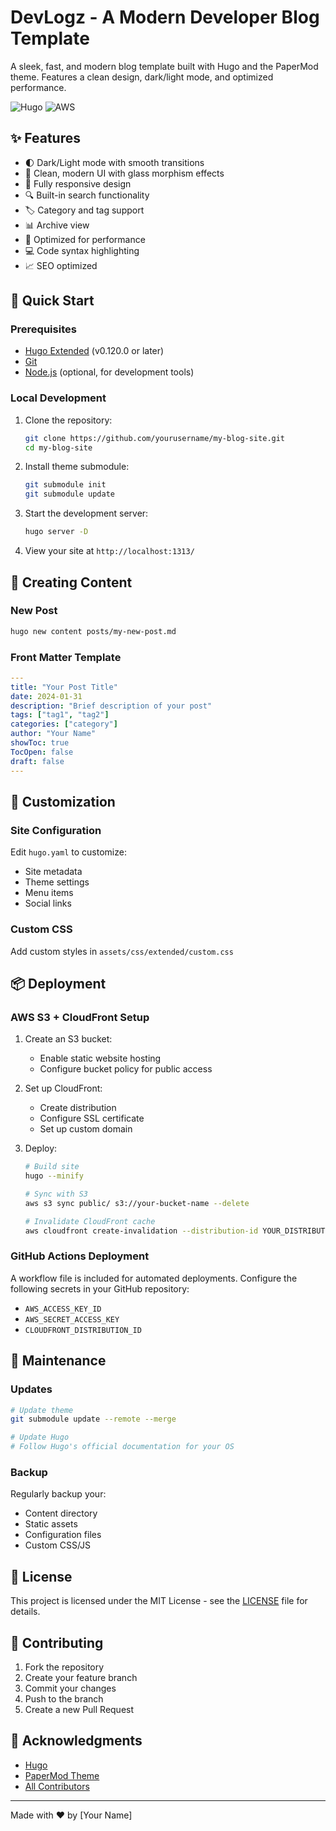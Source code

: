 # DevLogz - A Modern Developer Blog Template

A sleek, fast, and modern blog template built with Hugo and the PaperMod theme. Features a clean design, dark/light mode, and optimized performance.

![Hugo](https://img.shields.io/badge/Hugo-black.svg?style=for-the-badge&logo=Hugo)
![AWS](https://img.shields.io/badge/AWS-%23FF9900.svg?style=for-the-badge&logo=amazon-aws&logoColor=white)

## ✨ Features

- 🌓 Dark/Light mode with smooth transitions
- 🎨 Clean, modern UI with glass morphism effects
- 📱 Fully responsive design
- 🔍 Built-in search functionality
- 🏷️ Category and tag support
- 📊 Archive view
- 🚀 Optimized for performance
- 💻 Code syntax highlighting
- 📈 SEO optimized

## 🚀 Quick Start

### Prerequisites

- [Hugo Extended](https://gohugo.io/installation/) (v0.120.0 or later)
- [Git](https://git-scm.com/)
- [Node.js](https://nodejs.org/) (optional, for development tools)

### Local Development

1. Clone the repository:
   ```bash
   git clone https://github.com/yourusername/my-blog-site.git
   cd my-blog-site
   ```

2. Install theme submodule:
   ```bash
   git submodule init
   git submodule update
   ```

3. Start the development server:
   ```bash
   hugo server -D
   ```

4. View your site at `http://localhost:1313/`

## 📝 Creating Content

### New Post
```bash
hugo new content posts/my-new-post.md
```

### Front Matter Template
```yaml
---
title: "Your Post Title"
date: 2024-01-31
description: "Brief description of your post"
tags: ["tag1", "tag2"]
categories: ["category"]
author: "Your Name"
showToc: true
TocOpen: false
draft: false
---
```

## 🎨 Customization

### Site Configuration
Edit `hugo.yaml` to customize:
- Site metadata
- Theme settings
- Menu items
- Social links

### Custom CSS
Add custom styles in `assets/css/extended/custom.css`

## 📦 Deployment

### AWS S3 + CloudFront Setup

1. Create an S3 bucket:
   - Enable static website hosting
   - Configure bucket policy for public access

2. Set up CloudFront:
   - Create distribution
   - Configure SSL certificate
   - Set up custom domain

3. Deploy:
   ```bash
   # Build site
   hugo --minify

   # Sync with S3
   aws s3 sync public/ s3://your-bucket-name --delete

   # Invalidate CloudFront cache
   aws cloudfront create-invalidation --distribution-id YOUR_DISTRIBUTION_ID --paths "/*"
   ```

### GitHub Actions Deployment
A workflow file is included for automated deployments. Configure the following secrets in your GitHub repository:
- `AWS_ACCESS_KEY_ID`
- `AWS_SECRET_ACCESS_KEY`
- `CLOUDFRONT_DISTRIBUTION_ID`

## 🔧 Maintenance

### Updates
```bash
# Update theme
git submodule update --remote --merge

# Update Hugo
# Follow Hugo's official documentation for your OS
```

### Backup
Regularly backup your:
- Content directory
- Static assets
- Configuration files
- Custom CSS/JS

## 📄 License

This project is licensed under the MIT License - see the [LICENSE](LICENSE) file for details.

## 🤝 Contributing

1. Fork the repository
2. Create your feature branch
3. Commit your changes
4. Push to the branch
5. Create a new Pull Request

## 🙏 Acknowledgments

- [Hugo](https://gohugo.io/)
- [PaperMod Theme](https://github.com/adityatelange/hugo-PaperMod)
- [All Contributors](../../contributors)

---
Made with ❤️ by [Your Name] 
